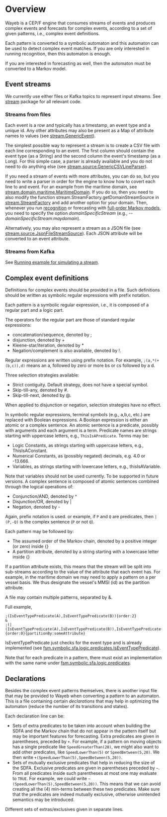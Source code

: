# Overview

Wayeb is a CEP/F engine that consumes streams of events 
and produces complex events and forecasts for complex events,
according to a set of given patterns, i.e., complex event definitions.

Each pattern is converted to a symbolic automaton and this automaton can be used to detect complex event matches.
If you are only interested in running recognition, 
then this automaton is enough.

If you are interested in forecasting as well, 
then the automaton must be converted to a Markov model. 


## Event streams

We currently use either files or Kafka topics to represent input streams. 
See [stream](../cef/src/main/scala/stream) package for all relevant code.

### Streams from files

Each event is a row and typically has a timestamp, an event type and a unique id.
Any other attributes may also be present as a Map of attribute names to values
(see [stream.GenericEvent](../cef/src/main/scala/stream/GenericEvent.scala)).

The simplest possible way to represent a stream is to create a CSV file 
with each line corresponding to an event. 
The first column should contain the event type (as a String) and the second column the 
event's timestamp (as a Long).
For this simple case, a parser is already available and you do not need to do anything else
(see [stream.source.GenericCSVLineParser](../cef/src/main/scala/stream/source/GenericCSVLineParser.scala)).

If you need a stream of events with more attributes,
you can do so, 
but you need to write a parser in order for the engine to know how to covert each line to and event.
For an example from the maritime domain,
see [stream.domain.maritime.MaritimeDomain](../cef/src/main/scala/stream/domain/maritime/MaritimeDomain.scala).
If you do so,
then you need to also modify the function stream.StreamFactory.getDomainStreamSource
in [stream.StreamFactory](../cef/src/main/scala/stream/StreamFactory.scala) 
and add another option for your domain.
Then, whenever you run [recognition](cep) or forecasting with [full-order Markov models](cefvmm),
you need to specify the option *domainSpecificStream* (e.g., *--domainSpecificStream:maydomain*).

Alternatively, you may also represent a stream as a JSON file
(see [stream.source.JsonFileStreamSource](../cef/src/main/scala/stream/source/JsonFileStreamSource.scala)).
Each JSON attribute will be converted to an event attribute.


### Streams from Kafka

See [Running example for simulating a stream](simulator.md).
## Complex event definitions

Definitions for complex events should be provided in a file.
Such definitions should be written as symbolic regular expressions with prefix notation.

Each pattern is a symbolic regular expression, 
i.e., it is composed of a regular part and a logic part.

The operators for the regular part are those of standard regular expressions:
* concatenation/sequence, denoted by ;
* disjunction, denoted by +
* Kleene-star/iteration, denoted by *
* Negation/complement is also available, denoted by !.

Regular expressions are written using prefix notation. 
For example, 
`;(a,*(+(b,c)),d)` 
means an a, 
followed by zero or more bs or cs 
followed by a d.

Three selection strategies available:
* Strict contiguity. Default strategy, does not have a special symbol.
* Skip-till-any, denoted by #.
* Skip-till-next, denoted by @.

When applied to disjunction or negation, selection strategies have no effect.

In symbolic regular expressions, 
terminal symbols (e.g., a,b,c, etc.) are replaced with Boolean expressions.
A Boolean expression is either an atomic or a complex sentence.
An atomic sentence is a predicate, 
possibly with arguments and each argument is a term.
Predicate names are strings starting with uppercase letters, e.g., `ThisIsAPredicate`.
Terms may be:
* Logic Constants, as strings starting with uppercase letters, e.g., ThisIsAConstant.
* Numerical Constants, as (possibly negated) decimals, e.g. 4.0 or -13.666.
* Variables, as strings starting with lowercase letters, e.g., thisIsAVariable.

Note that variables should not be used currently. To be supported in future versions.
A complex sentence is composed of atomic sentences 
combined through the logical operations of:
* Conjunction/AND, denoted by ^
* Disjunction/OR, denoted by |
* Negation, denoted by -

Again, prefix notation is used.
 or example, if `P` and `Q` are predicates, 
 then `|(P,-Q)` is the complex sentence (`P` or not `Q`).

Each pattern may be followed by:
* The assumed order of the Markov chain, denoted by a positive integer (or zero) inside {}
* A partition attribute, denoted by a string starting with a lowercase letter inside {}

If a partition attribute exists,
this means that the stream will be split into sub-streams according to the value of the attribute
that each event has. 
For example, 
in the maritime domain we may need to apply a pattern on a per vessel basis.
We thus designate the vessel's MMSI (id) as the partition attribute.

A file may contain multiple patterns, separated by &.

Full example,

````
;(IsEventTypePredicate(A),IsEventTypePredicate(B)){order:2}
&
;(|(IsEventTypePredicate(A),IsEventTypePredicate(B)),IsEventTypePredicate(C)){order:0}{partitionBy:someAttribute}
````

IsEventTypePredicate just checks for the event type and is already implemented
(see [fsm.symbolic.sfa.logic.predicates.IsEventTypePredicate](../cef/src/main/scala/fsm/symbolic/sfa/logic/predicates/IsEventTypePredicate.scala)).

Note that for each predicate in a pattern, 
there must exist an implementation with the same name under
[fsm.symbolic.sfa.logic.predicates](../cef/src/main/scala/fsm/symbolic/sfa/logic/predicates).

## Declarations

Besides the complex event patterns themselves,
there is another input file that may be provided to Wayeb when converting a pattern to an automaton.
This is a file containing certain *declarations* that may help in optimizing the automaton 
(reduce the number of its transitions and states).

Each declaration line can be:
* Sets of extra predicates to be taken into account when building the SDFA and the Markov chain that do not
appear in the pattern itself but may be important features for forecasting. 
Extra predicates are given in parentheses, preceded by `+`.
For example, 
if a pattern on moving objects has a single predicate like `SpeedGreaterThan(20)`, 
we might also want to add other predicates, like `SpeedLowerThan(5)` or `SpeedBetween(5,20)`.
We then write 
````+(SpeedLowerThan(5),SpeedBetween(5,20))````.
* Sets of mutually exclusive predicates that help in reducing the size of the SDFA. 
Exclusive predicates are given in parentheses preceded by `~`. 
From all predicates inside such parentheses at most one may evaluate to `TRUE`.
For example, 
we could write 
`~(SpeedLowerThan(5),SpeedBetween(5,20))`. 
This means that we can avoid creating all
the (4) min-terms between these two predicates. 
Make sure that the predicates are indeed mutually exclusive,
otherwise unintended semantics may be introduced.

Different sets of extras/exclusives given in separate lines.
